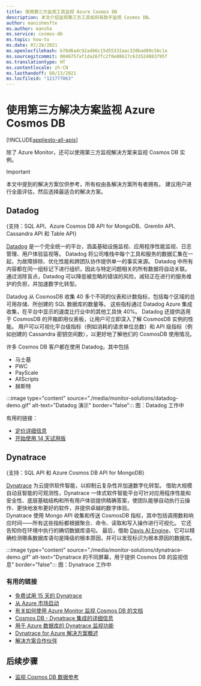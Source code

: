 ```yaml
---
title: 使用第三方监视工具监视 Azure Cosmos DB
description: 本文介绍监视第三方工具如何有助于监视 Cosmos DB。
author: manishmsfte
ms.author: mansha
ms.service: cosmos-db
ms.topic: how-to
ms.date: 07/28/2021
ms.openlocfilehash: b78d6a4c92ad96c15d55332aac320bad09c58c1e
ms.sourcegitcommit: 0046757af1da267fc2f0e88617c633524883795f
ms.translationtype: HT
ms.contentlocale: zh-CN
ms.lasthandoff: 08/13/2021
ms.locfileid: "121777863"
---
```

# <a name="monitoring-azure-cosmos-db-using-third-party-solutions"></a>使用第三方解决方案监视 Azure Cosmos DB
[!INCLUDE[appliesto-all-apis](includes/appliesto-all-apis.md)]

除了 Azure Monitor，还可以使用第三方监视解决方案来监视 Cosmos DB 实例。

> [!IMPORTANT] 
> 本文中提到的解决方案仅供参考，所有权由各解决方案所有者拥有。 建议用户进行全面评估，然后选择最适合的解决方案。

## <a name="datadog"></a>Datadog
{支持：SQL API、Azure Cosmos DB API for MongoDB、Gremlin API、Cassandra API 和 Table API}

[Datadog](https://www.datadoghq.com/) 是一个完全统一的平台，涵盖基础设施监视、应用程序性能监视、日志管理、用户体验监视等。 Datadog 将公司堆栈中每个工具和服务的数据汇集在一起，为故障排除、优化性能和跨团队协作提供单一的事实来源。
Datadog 中所有内容都在同一组标记下进行组织，因此与特定问题相关的所有数据将自动关联。 通过消除盲点，Datadog 可以降低被忽略的错误的风险，减轻正在进行的服务维护的负担，并加速数字化转型。

Datadog 从 CosmosDB 收集 40 多个不同的仪表和计数指标，包括每个区域的总可用存储、所创建的 SQL 数据库的数量等。 这些指标通过 Datadog Azure 集成收集，在平台中显示的速度比行业中的其他工具快 40%。 Datadog 还提供适用于 CosmosDB 的开箱即用仪表板，让用户可立即深入了解 CosmosDB 实例的性能。 用户可以可视化平台级指标（例如消耗的请求单位总数）和 API 级指标（例如创建的 Cassandra 密钥空间数），以更好地了解他们的 CosmosDB 使用情况。

许多 Cosmos DB 客户都在使用 Datadog，其中包括
- 马士基
- PWC 
- PayScale 
- AllScripts 
- 赫斯特



:::image type="content" source="./media/monitor-solutions/datadog-demo.gif" alt-text="Datadog 演示" border="false":::
图：Datadog 工作中

有用的链接：
- [定价详细信息](https://www.datadoghq.com/pricing/)
- [开始使用 14 天试用版](https://www.datadoghq.com/free-datadog-trial/)


## <a name="dynatrace"></a>Dynatrace
{支持：SQL API 和 Azure Cosmos DB API for MongoDB}

[Dynatrace](https://www.dynatrace.com/platform/) 为云提供软件智能，以抑制云复杂性并加速数字化转型。 借助大规模自动且智能的可观测性，Dynatrace 一体式软件智能平台可针对应用程序性能和安全性、底层基础结构和所有用户体验提供精确答案，使团队能够自动执行云操作、更快地发布更好的软件，并提供卓越的数字体验。  
Dynatrace 使用 Mongo API 收集和传送 CosmosDB 指标，其中包括调用数和响应时间——所有这些指标都根据聚合、命令、读取和写入操作进行可视化。  它还告知你在环境中执行的确切数据库语句。  最后，借助 [Davis AI Engine](https://www.dynatrace.com/davis)，它可以精确检测哪条数据库语句是降级的根本原因，并可以发现标识为根本原因的数据库。

:::image type="content" source="./media/monitor-solutions/dynatrace-demo.gif" alt-text="Dynatrace 的不同屏幕，用于提供 Cosmos DB 的监视信息" border="false":::
图：Dynatrace 工作中

### <a name="useful-links"></a>有用的链接

- [免费试用 15 天的 Dynatrace](https://www.dynatrace.com/trial)
- [从 Azure 市场启动](https://azuremarketplace.microsoft.com/en-us/marketplace/apps/dynatrace.dynatrace-managed)
- [有关如何使用 Azure Monitor 监视 Cosmos DB 的文档](https://www.dynatrace.com/support/help/technology-support/cloud-platforms/microsoft-azure-services/set-up-integration-with-azure-monitor/?_ga=2.184080354.559899881.1623174355-748416177.1603817475)
- [Cosmos DB - Dynatrace 集成的详细信息](https://www.dynatrace.com/news/blog/azure-services-explained-part-4-azure-cosmos-db/?_ga=2.185016301.559899881.1623174355-748416177.1603817475)
- [用于 Azure 数据库的 Dynatrace 监视功能](https://www.dynatrace.com/technologies/azure-monitoring/azure-database-performance/)
- [Dynatrace for Azure 解决方案概述](https://www.dynatrace.com/technologies/azure-monitoring/)
- [解决方案合作伙伴](https://www.dynatrace.com/partners/solution-partners/)

## <a name="next-steps"></a>后续步骤
- [监视 Cosmos DB 数据参考](./monitor-cosmos-db-reference.md)
